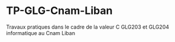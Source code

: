 # TP-GLG-Cnam-Liban
Travaux pratiques dans le cadre de la valeur C GLG203 et GLG204 informatique au Cnam Liban
